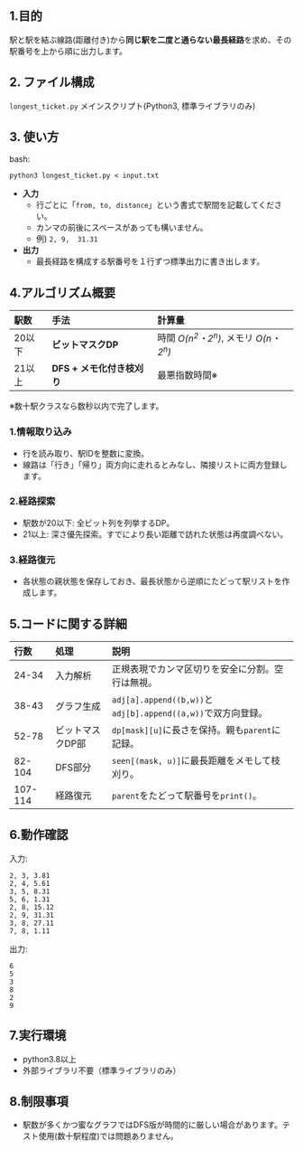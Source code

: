 ## 1.目的
駅と駅を結ぶ線路(距離付き)から**同じ駅を二度と通らない最長経路**を求め、その駅番号を上から順に出力します。
## 2. ファイル構成
`longest_ticket.py` メインスクリプト(Python3, 標準ライブラリのみ)
## 3. 使い方
bash:
```
python3 longest_ticket.py < input.txt
```
- **入力**
  - 行ごとに「`from, to, distance`」という書式で駅間を記載してください。
  - カンマの前後にスペースがあっても構いません。
  - 例) `2, 9,  31.31`
- **出力**
  - 最長経路を構成する駅番号を１行ずつ標準出力に書き出します。
## 4.アルゴリズム概要
  
|**駅数**|**手法**|**計算量**|
|:---|:---|:---|
|20以下|**ビットマスクDP**|時間 *O(n<sup>2</sup>・2<sup>n</sup>)*, メモリ *O(n・2<sup>n</sup>)* |
|21以上|**DFS + メモ化付き枝刈り**|最悪指数時間※|

※数十駅クラスなら数秒以内で完了します。
### 1.情報取り込み
- 行を読み取り、駅IDを整数に変換。
- 線路は「行き」「帰り」両方向に走れるとみなし、隣接リストに両方登録します。
### 2.経路探索
- 駅数が20以下: 全ビット列を列挙するDP。
- 21以上: 深さ優先探索。すでにより長い距離で訪れた状態は再度調べない。
### 3.経路復元
- 各状態の親状態を保存しておき、最長状態から逆順にたどって駅リストを作成します。

## 5.コードに関する詳細
行数|処理|説明
:---|:---|:---
24-34|入力解析|正規表現でカンマ区切りを安全に分割。空行は無視。
38-43|グラフ生成|`adj[a].append((b,w))`と`adj[b].append((a,w))`で双方向登録。
52-78|ビットマスクDP部|`dp[mask][u]`に長さを保持。親も`parent`に記録。
82-104|DFS部分|`seen[(mask, u)]`に最長距離をメモして枝刈り。
107-114|経路復元|`parent`をたどって駅番号を`print()`。

## 6.動作確認
入力:
```
2, 3, 3.81
2, 4, 5.61
3, 5, 8.31
5, 6, 1.31
2, 8, 15.12
2, 9, 31.31
3, 8, 27.11
7, 8, 1.11
```
出力:
```
6
5
3
8
2
9
```

## 7.実行環境
- python3.8以上
- 外部ライブラリ不要（標準ライブラリのみ）

## 8.制限事項
- 駅数が多くかつ蜜なグラフではDFS版が時間的に厳しい場合があります。テスト使用(数十駅程度)では問題ありません。
